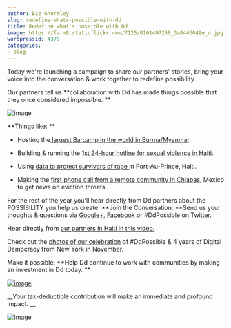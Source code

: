 ```yaml
---
author: Biz Ghormley
slug: redefine-whats-possible-with-dd
title: Redefine what's possible with Dd
image: https://farm8.staticflickr.com/7125/8161497250_3a8446049e_o.jpg
wordpressid: 4379
categories:
- blog
---
```


Today we're launching a campaign to share our partners' stories, bring your voice into the conversation & work together to redefine possibility.

Our partners tell us **collaboration with Dd has made things possible that they once considered impossible. **

![image](https://farm9.staticflickr.com/8198/817589926895f1a125f5o.jpg)

**Things like: **




  * Hosting the[ largest Barcamp in the world in Burma/Myanmar](http://www.huffingtonpost.com/emily-jacobi/burma-myanmar-technologyb1291110.html).


  * Building & running the [1st 24-hour hotline for sexual violence in Haiti](http://www.wired.com/video/leveraging-tech-to-address-genderbased-violence-in-haiti/1706708425001 ).


  * Using [data to protect survivors of rape ](http://www.youtube.com/watch?v=DoXlJ4sgvyM&list=UUeJqgyf3UpDDXz3X1IQuPCg&index=1&feature=plcp)in Port-Au-Prince, Haiti.


  * Making the [first phone call from a remote community in Chiapas](http://digital-democracy.org/2012/05/25/reporting-back-from-chiapas-mexico/), Mexico to get news on eviction threats.


For the rest of the year you'll hear directly from Dd partners about the POSSIBILITY you help us create. **Join the Conversation: **Send us your thoughts & questions via [Google+](https://plus.google.com/b/112347862850711668157/112347862850711668157/posts), [Facebook](https://www.facebook.com/digidemocracy) or #DdPossible on Twitter.

Hear directly from [our partners in Haiti in this video.](http://www.youtube.com/watch?v=F4l2WlatMAs&list=UUeJqgyf3UpDDXz3X1IQuPCg&index=1)

Check out the [photos of our celebration](http://www.flickr.com/photos/digitaldemocracy/sets/72157632123678408/detail/) of #DdPossible & 4 years of Digital Democracy from New York in November.

Make it possible: **Help Dd continue to work with communities by making an investment in Dd today. **

[![image](https://farm9.staticflickr.com/8459/8051296013c222305f49o.jpg)](https://www.paypal.com/cgi-bin/webscr?cmd=s-xclick&hostedbuttonid=9936590 )

__Your tax-deductible contribution will make an immediate and profound impact. __

[![image](http://digital-democracy.org/wp-content/uploads/2012/11/121112-thermometer.jpg)](https://www.paypal.com/cgi-bin/webscr?cmd=s-xclick&hostedbuttonid=9936590)
